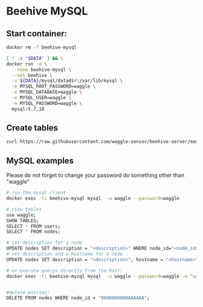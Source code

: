 

# Beehive MySQL


## Start container:

```bash
docker rm -f beehive-mysql

[ ! -z "$DATA" ] && \
docker run -d \
  --name beehive-mysql \
  --net beehive \
  -v ${DATA}/mysql/datadir:/var/lib/mysql \
  -e MYSQL_ROOT_PASSWORD=waggle \
  -e MYSQL_DATABASE=waggle \
  -e MYSQL_USER=waggle \
  -e MYSQL_PASSWORD=waggle \
  mysql:5.7.10
```

## Create tables

```bash
curl https://raw.githubusercontent.com/waggle-sensor/beehive-server/master/beehive-mysql/tables.sql | docker exec -i beehive-mysql mysql  -u waggle --password=waggle
```

## MySQL examples

Please do not forget to change your password do something other than "waggle"

```bash
# run the mysql client
docker exec -ti beehive-mysql mysql  -u waggle --password=waggle

# view tables
use waggle;
SHOW TABLES;
SELECT * FROM users;
SELECT * FROM nodes;

# set description for a node
UPDATE nodes SET description = "<description>" WHERE node_id="<node_id>";
# set description and a hostname for a node
UPDATE nodes SET description = "<description>", hostname = "<hostname>" WHERE node_id="<node_id>";

# or execute querys directly from the host:
docker exec -ti beehive-mysql mysql  -u waggle --password=waggle -e "use waggle; SELECT * FROM nodes;"


#delete entries:
DELETE FROM nodes WHERE node_id = "0000000000AAAAAA";

```

